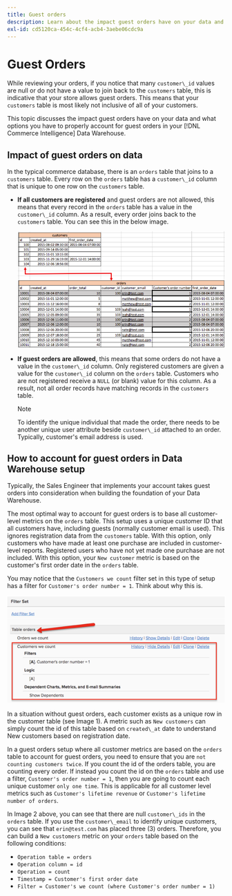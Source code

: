 ```yaml
---
title: Guest orders
description: Learn about the impact guest orders have on your data and what options you have to properly account for guest orders in your [!DNL Commerce Intelligence] Data Warehouse.
exl-id: cd5120ca-454c-4cf4-acb4-3aebe06cdc9a
---
```

# Guest Orders

While reviewing your orders, if you notice that many `customer\_id` values are null or do not have a value to join back to the `customers` table, this is indicative that your store allows guest orders. This means that your `customers` table is most likely not inclusive of all of your customers.

This topic discusses the impact guest orders have on your data and what options you have to properly account for guest orders in your [!DNL Commerce Intelligence] Data Warehouse.

## Impact of guest orders on data

In the typical commerce database, there is an `orders` table that joins to a `customers` table. Every row on the `orders` table has a `customer\_id` column that is unique to one row on the `customers` table.

* **If all customers are registered** and guest orders are not allowed, this means that every record in the `orders` table has a value in the `customer\_id` column. As a result, every order joins back to the `customers` table. You can see this in the below image.

  ![](../../assets/guest-orders-4.png)

* **If guest orders are allowed**, this means that some orders do not have a value in the `customer\_id` column. Only registered customers are given a value for the `customer\_id` column on the `orders` table. Customers who are not registered receive a `NULL` (or blank) value for this column. As a result, not all order records have matching records in the `customers` table.

   >[!NOTE]
   >
   >To identify the unique individual that made the order, there needs to be another unique user attribute beside `customer\_id` attached to an order. Typically, customer's email address is used.

## How to account for guest orders in Data Warehouse setup

Typically, the Sales Engineer that implements your account takes guest orders into consideration when building the foundation of your Data Warehouse.

The most optimal way to account for guest orders is to base all customer-level metrics on the `orders` table. This setup uses a unique customer ID that all customers have, including guests (normally customer email is used). This ignores registration data from the `customers` table. With this option, only customers who have made at least one purchase are included in customer-level reports. Registered users who have not yet made one purchase are not included. With this option, your `New customer` metric is based on the customer's first order date in the `orders` table.

You may notice that the `Customers we count` filter set in this type of setup has a filter for `Customer's order number = 1`. Think about why this is.

![](../../assets/guest-orders-filter-set.png)

In a situation without guest orders, each customer exists as a unique row in the customer table (see Image 1). A metric such as `New customers` can simply count the id of this table based on `created\_at` date to understand New customers based on registration date.

In a guest orders setup where all customer metrics are based on the `orders` table to account for guest orders, you need to ensure that you are `not counting customers twice`. If you count the id of the orders table, you are counting every order. If instead you count the id on the `orders` table and use a filter, `Customer's order number = 1`, then you are going to count each unique customer `only one time`. This is applicable for all customer level metrics such as `Customer's lifetime revenue` or `Customer's lifetime number of orders`.

In Image 2 above, you can see that there are null `customer\_ids` in the `orders` table. If you use the `customer\_email` to identify unique customers, you can see that `erin@test.com` has placed three (3) orders. Therefore, you can build a `New customers` metric on your `orders` table based on the following conditions:

* `Operation table = orders`
* `Operation column = id`
* `Operation = count`
* `Timestamp = Customer's first order date`
* `Filter = Customer's we count (where Customer's order number = 1)`
